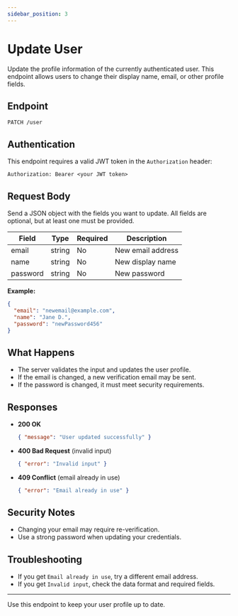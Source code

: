 ```yaml
---
sidebar_position: 3
---
```


# Update User

Update the profile information of the currently authenticated user. This endpoint allows users to change their display name, email, or other profile fields.

## Endpoint

`PATCH /user`

## Authentication
This endpoint requires a valid JWT token in the `Authorization` header:

```
Authorization: Bearer <your JWT token>
```

## Request Body
Send a JSON object with the fields you want to update. All fields are optional, but at least one must be provided.

| Field     | Type   | Required | Description                |
|-----------|--------|----------|----------------------------|
| email     | string | No       | New email address          |
| name      | string | No       | New display name           |
| password  | string | No       | New password               |

**Example:**
```json
{
  "email": "newemail@example.com",
  "name": "Jane D.",
  "password": "newPassword456"
}
```

## What Happens
- The server validates the input and updates the user profile.
- If the email is changed, a new verification email may be sent.
- If the password is changed, it must meet security requirements.

## Responses

- **200 OK**
  ```json
  { "message": "User updated successfully" }
  ```
- **400 Bad Request** (invalid input)
  ```json
  { "error": "Invalid input" }
  ```
- **409 Conflict** (email already in use)
  ```json
  { "error": "Email already in use" }
  ```

## Security Notes
- Changing your email may require re-verification.
- Use a strong password when updating your credentials.

## Troubleshooting
- If you get `Email already in use`, try a different email address.
- If you get `Invalid input`, check the data format and required fields.

---

Use this endpoint to keep your user profile up to date.
